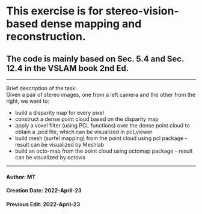 # This exercise is for stereo-vision-based dense mapping and reconstruction.

## The code is mainly based on Sec. 5.4 and Sec. 12.4 in the VSLAM book 2nd Ed.

--------------------------------

Brief description of the task: <br>
Given a pair of stereo images, one from a left camera and the other from the right, we want to:
  - build a disparity map for every pixel
  - construct a dense point cloud based on the disparity map
  - apply a voxel filter (using PCL functions) over the dense point cloud to obtain a .pcd file, which can be visualized in pcl_viewer
  - build mesh (surfel mapping) from the point cloud using pcl package - result can be visualized by Meshlab
  - build an octo-map from the point cloud using octomap package - result can be visualized by octovis

--------------------------------

#### Author: MT
#### Creation Date: 2022-April-23
#### Previous Edit: 2022-April-23
